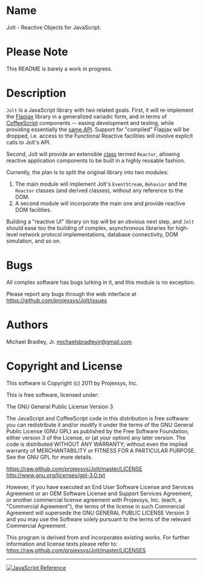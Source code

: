 Name
====

Jolt - Reactive Objects for JavaScript.

Please Note
===========

This README is barely a work in progress.

Description
===========

`Jolt` is a JavaScript library with two related goals. First, it will re-implement the [Flapjax](http://www.flapjax-lang.org/) library in a generalized variadic form, and in terms of [CoffeeScript](http://jashkenas.github.com/coffee-script/) components -- easing development and testing, while providing essentially the [same API](http://www.flapjax-lang.org/docs/). Support for "compiled" Flapjax will be dropped, i.e. access to the Functional Reactive facilities will involve explicit calls to Jolt's API.

Second, Jolt will provide an extensible [class](http://jashkenas.github.com/coffee-script/#classes) termed `Reactor`, allowing reactive application components to be built in a highly reusable fashion.

Currently, the plan is to split the original library into two modules:

1. The main module will implement Jolt's `EventStream`, `Behavior` and the `Reactor` classes (and derived classes), without any reference to the DOM.
2. A second module will incorporate the main one and provide reactive DOM facilities.

Building a "reactive UI" library on top will be an obvious next step, and `Jolt` should ease too the building of complex, asynchronous libraries for high-level network protocol implementations, database connectivity, DOM simulation, and so on.

Bugs
====

All complex software has bugs lurking in it, and this module is no exception.

Please report any bugs through the web interface at <https://github.com/projexsys/Jolt/issues>


Authors
=======

Michael Bradley, Jr. <michaelsbradleyjr@gmail.com>


Copyright and License
=====================

This software is Copyright (c) 2011 by Projexsys, Inc.

This is free software, licensed under:

The GNU General Public License Version 3

The JavaScript and CoffeeScript code in this distribution is free software: you can redistribute it and/or modify it under the terms of the GNU General Public License (GNU GPL) as published by the Free Software Foundation, either version 3 of the License, or (at your option) any later version. The code is distributed WITHOUT ANY WARRANTY; without even the implied warranty of MERCHANTABILITY or FITNESS FOR A PARTICULAR PURPOSE. See the GNU GPL for more details.

https://raw.github.com/projexsys/Jolt/master/LICENSE<br />
http://www.gnu.org/licenses/gpl-3.0.txt

However, if you have executed an End User Software License and Services Agreement or an OEM Software License and Support Services Agreement, or another commercial license agreement with Projexsys, Inc. (each, a "Commercial Agreement"), the terms of the license in such Commercial Agreement will supersede the GNU GENERAL PUBLIC LICENSE Version 3 and you may use the Software solely pursuant to the terms of the relevant Commercial Agreement.

This program is derived from and incorporates existing works. For further information and license texts please refer to:<br />
https://raw.github.com/projexsys/Jolt/master/LICENSES

---------------------------------------

<a href="https://developer.mozilla.org/en/JavaScript/Reference/" title="JavaScript Reference">
  <img src="http://static.jsconf.us/promotejshs.png" alt="JavaScript Reference" />
</a>
